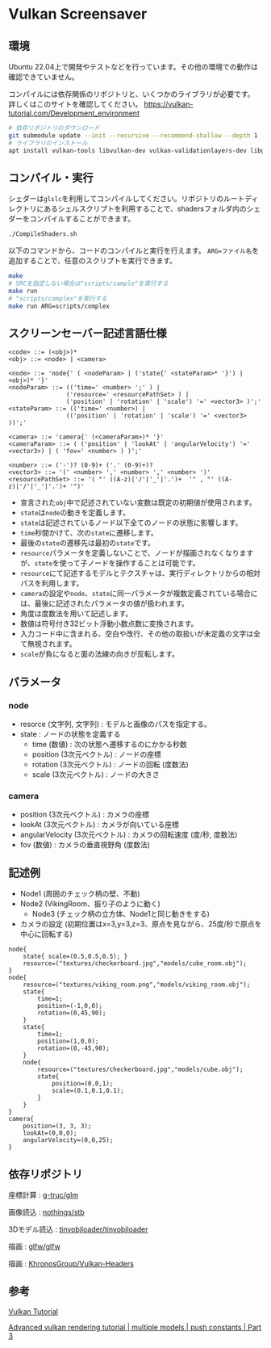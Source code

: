 # Vulkan Screensaver

## 環境

Ubuntu 22.04上で開発やテストなどを行っています。その他の環境での動作は確認できていません。

コンパイルには依存関係のリポジトリと、いくつかのライブラリが必要です。
詳しくはこのサイトを確認してください。
<https://vulkan-tutorial.com/Development_environment>

```bash
# 依存リポジトリのダウンロード
git submodule update --init --recursive --recommend-shallow --depth 1
# ライブラリのインストール
apt install vulkan-tools libvulkan-dev vulkan-validationlayers-dev libglm-dev libglfw3-dev
```

## コンパイル・実行

シェダーは`glslc`を利用してコンパイルしてください。リポジトリのルートディレクトリにあるシェルスクリプトを利用することで、shadersフォルダ内のシェダーをコンパイルすることができます。

```bash
./CompileShaders.sh
```

以下のコマンドから、コードのコンパイルと実行を行えます。
`ARG=ファイル名`を追加することで、任意のスクリプトを実行できます。

```bash
make
# SRCを指定しない場合は"scripts/sample"を実行する
make run
# "scripts/complex"を実行する
make run ARG=scripts/complex
```

## スクリーンセーバー記述言語仕様

```plaintext
<code> ::= (<obj>)*
<obj> ::= <node> | <camera>

<node> ::= 'node{' ( <nodeParam> | ('state{' <stateParam>* '}') | <obj>)* '}'
<nodeParam> ::= (('time=' <number> ';' ) |
                ('resource=' <resourcePathSet> ) |
                ('position' | 'rotation' | 'scale') '=' <vector3> )';'
<stateParam> ::= (('time=' <number>) |
                (('position' | 'rotation' | 'scale') '=' <vector3> ))';'

<camera> ::= 'camera{' (<cameraParam>)* '}'
<cameraParam> ::= ( ('position' | 'lookAt' | 'angularVelocity') '=' <vector3>) | ( 'fov=' <number> ) )';'

<number> ::= ('-')? (0-9)+ ('.' (0-9)+)?
<vector3> ::= '(' <number> ',' <number> ',' <number> ')'
<resourcePathSet> ::= '( "' ((A-z)|'/'|'_'|'.')+  '" , "' ((A-z)|'/'|'_'|'.')+ '")'
```

- 宣言された`obj`中で記述されていない変数は既定の初期値が使用されます。
- `state`は`node`の動きを定義します。
- `state`は記述されているノード以下全てのノードの状態に影響します。
- `time`秒間かけて、次の`state`に遷移します。
- 最後の`state`の遷移先は最初の`state`です。
- `resource`パラメータを定義しないことで、ノードが描画されなくなりますが、`state`を使って子ノードを操作することは可能です。
- `resource`にて記述するモデルとテクスチャは、実行ディレクトリからの相対パスを利用します。
- `camera`の設定や`node`、`state`に同一パラメータが複数定義されている場合には、最後に記述されたパラメータの値が扱われます。
- 角度は度数法を用いて記述します。
- 数値は符号付き32ビット浮動小数点数に変換されます。
- 入力コード中に含まれる、空白や改行、その他の取扱いが未定義の文字は全て無視されます。
- `scale`が負になると面の法線の向きが反転します。

## パラメータ

### node

- resorce (文字列, 文字列) : モデルと画像のパスを指定する。
- state : ノードの状態を定義する
  - time (数値) : 次の状態へ遷移するのにかかる秒数
  - position (3次元ベクトル) : ノードの座標
  - rotation (3次元ベクトル) : ノードの回転 (度数法)
  - scale (3次元ベクトル) : ノードの大きさ

### camera

- position (3次元ベクトル) : カメラの座標
- lookAt (3次元ベクトル) : カメラが向いている座標
- angularVelocity (3次元ベクトル) : カメラの回転速度 (度/秒, 度数法)
- fov (数値) : カメラの垂直視野角 (度数法)

## 記述例

- Node1 (周囲のチェック柄の壁、不動)
- Node2 (VikingRoom、振り子のように動く)
  - Node3 (チェック柄の立方体、Node1と同じ動きをする)
- カメラの設定 (初期位置はx=3,y=3,z=3、原点を見ながら、25度/秒で原点を中心に回転する)


```
node{
    state{ scale=(0.5,0.5,0.5); }
    resource=("textures/checkerboard.jpg","models/cube_room.obj");
}
node{
    resource=("textures/viking_room.png","models/viking_room.obj");
    state{
        time=1;
        position=(-1,0,0);
        rotation=(0,45,90);
    }
    state{
        time=1;
        position=(1,0,0);
        rotation=(0,-45,90);
    }
    node{
        resource=("textures/checkerboard.jpg","models/cube.obj");
        state{
            position=(0,0,1);
            scale=(0.1,0.1,0.1);
        }
    }
}
camera{
    position=(3, 3, 3);
    lookAt=(0,0,0);
    angularVelocity=(0,0,25);
}
```

## 依存リポジトリ

座標計算 : [g-truc/glm](https://github.com/g-truc/glm.git)

画像読込 : [nothings/stb](https://github.com/nothings/stb.git)

3Dモデル読込 : [tinyobjloader/tinyobjloader](https://github.com/tinyobjloader/tinyobjloader.git)

描画 : [glfw/glfw](https://github.com/glfw/glfw.git)

描画 : [KhronosGroup/Vulkan-Headers](https://github.com/KhronosGroup/Vulkan-Headers)

## 参考

[Vulkan Tutorial](https://vulkan-tutorial.com/)

[Advanced vulkan rendering tutorial | multiple models | push constants | Part 3](https://www.youtube.com/watch?v=8AXTNMMWBGg)
